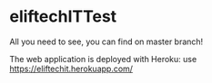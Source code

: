 # eliftechITTest

All you need to see, you can find on master branch!

The web application is deployed with Heroku: use https://eliftechit.herokuapp.com/
